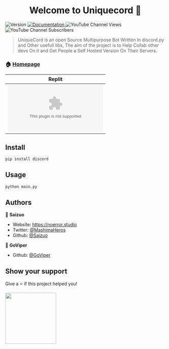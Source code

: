<h1 align="center">Welcome to Uniquecord 👋</h1>
<p>
  <img alt="Version" src="https://img.shields.io/badge/version-V1-blue.svg?cacheSeconds=2592000" />
  <a href="https://unique-cord.netlify.app/docs" target="_blank">
    <img alt="Documentation" src="https://img.shields.io/badge/documentation-yes-brightgreen.svg" />
  </a>
<img alt="YouTube Channel Views" src="https://img.shields.io/youtube/channel/views/UC61eXKDPxuQot7ojsijLPMg?style=social">
<img alt="YouTube Channel Subscribers" src="https://img.shields.io/youtube/channel/subscribers/UC61eXKDPxuQot7ojsijLPMg?style=social">

  </a>
</p>

> UniqueCord is an open Source Multipurpose Bot Written In discord.py and Other usefull libs, The aim of the project is to Help Collab other devs On it and Get People a Self Hosted Version On Their Servers.

### 🏠 [Homepage](https://unique-cord.netlify.app)

  Replit |
|---|
| [![Run on Repl.it](https://repl.it/badge/github/igorkowalczyk/majo.exe)](https://replit.com/@Saizuo/UniqueCord) 

## Install

```sh
pip install discord
```

## Usage

```sh
python main.py
```

## Authors

👤 **Saizuo**

* Website: https://noerror.studio
* Twitter: [@MashimaHeros](https://twitter.com/MashimaHeros)
* Github: [@Saizuo](https://github.com/Saizuo)


👤 **GoViper**

* Github: [@GoViper](https://github.com/GO-viper7)

## Show your support

Give a ⭐️ if this project helped you!

<a href="https://www.patreon.com/Mikuni">
  <img src="https://c5.patreon.com/external/logo/become_a_patron_button@2x.png" width="160">
</a>
